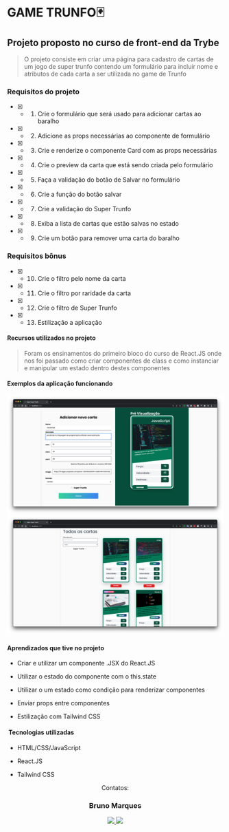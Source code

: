 # GAME TRUNFO🃏

## Projeto proposto no curso de front-end da Trybe

> O projeto consiste em criar uma página para cadastro de cartas de um jogo de super trunfo contendo um formulário para incluir nome e atributos de cada carta a ser utilizada no game de Trunfo

### Requisitos do projeto

- [x] - 1. Crie o formulário que será usado para adicionar cartas ao baralho
- [x] - 2. Adicione as props necessárias ao componente de formulário
- [x] - 3. Crie e renderize o componente Card com as props necessárias
- [x] - 4. Crie o preview da carta que está sendo criada pelo formulário
- [x] - 5. Faça a validação do botão de Salvar no formulário
- [x] - 6. Crie a função do botão salvar
- [x] - 7. Crie a validação do Super Trunfo
- [x] - 8. Exiba a lista de cartas que estão salvas no estado
- [x] - 9. Crie um botão para remover uma carta do baralho

### Requisitos bônus

- [x] - 10. Crie o filtro pelo nome da carta
- [x] - 11. Crie o filtro por raridade da carta
- [x] - 12. Crie o filtro de Super Trunfo
- [x] - 13. Estilização a aplicação

#### Recursos utilizados no projeto

> Foram os ensinamentos do primeiro bloco do curso de React.JS onde nos foi passado como criar componentes de class e como instanciar e manipular um estado dentro destes componentes

#### Exemplos da aplicação funcionando

![form-cadastro-da-aplicacao](https://raw.githubusercontent.com/blmarquess/Game-Trunfo/bruno-marques-project-tryunfo/src/assets/form-cadastro-carta.png)
![dack-de-cartas-da-aplicacao](https://raw.githubusercontent.com/blmarquess/Game-Trunfo/bruno-marques-project-tryunfo/src/assets/deck-de-cartas.png)

#### Aprendizados que tive no projeto

- Criar e utilizar um componente .JSX do React.JS
  
- Utilizar o estado do componente com o this.state
  
- Utilizar o um estado como condição para renderizar componentes
  
- Enviar props entre componentes
  
- Estilização com Tailwind CSS
  
####  Tecnologias utilizadas

- HTML/CSS/JavaScript
  
- React.JS
  
- Tailwind CSS


<div  align="center">
<p align="center">Contatos: <br></p>

<p align="center" style="max-width: 50%;">
 <h3>Bruno Marques</h3>
  <a href="https://www.linkedin.com/in/00brunomarques/" alt="link para o Linkedin de Bruno Marques" rel="nofollow">
  <img src="https://img.shields.io/badge/LinkedIn-0077B5?style=for-the-badge&logo=linkedin&logoColor=white" style="max-width: 100%;">
  </a>
  <a href="mailto:blmarques.dev@gmail.com" alt="link para o enviar e-mail para Bruno Marques" target="_blank">
  <img src="https://img.shields.io/badge/Gmail-D14836?style=for-the-badge&logo=gmail&logoColor=white" style="max-width: 100%;">
  </a>
</p>
<div>
